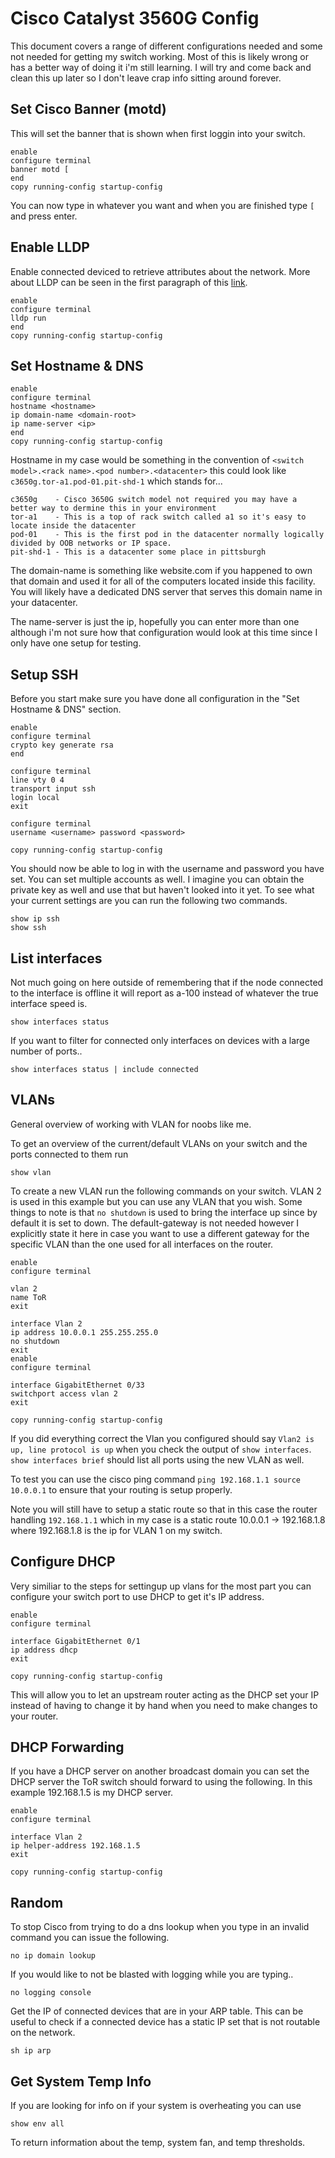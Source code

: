 Cisco Catalyst 3560G Config
===========================

This document covers a range of different configurations needed and some not needed for getting my switch working.
Most of this is likely wrong or has a better way of doing it i'm still learning. I will try and come back and clean
this up later so I don't leave crap info sitting around forever.

## Set Cisco Banner (motd)

This will set the banner that is shown when first loggin into your switch.

```
enable
configure terminal
banner motd [
end
copy running-config startup-config
```

You can now type in whatever you want and when you are finished type `[` and press enter.

## Enable LLDP

Enable connected deviced to retrieve attributes about the network. More about LLDP can be seen in the first paragraph
of this [link](http://www.cisco.com/c/en/us/td/docs/switches/lan/catalyst3560/software/release/12-2_55_se/configuration/guide/3560_scg/swlldp.html).

```
enable
configure terminal
lldp run
end
copy running-config startup-config
```

## Set Hostname & DNS

```
enable
configure terminal
hostname <hostname>
ip domain-name <domain-root>
ip name-server <ip>
end
copy running-config startup-config
```

Hostname in my case would be something in the convention of `<switch model>.<rack name>.<pod number>.<datacenter>` this could
look like `c3650g.tor-a1.pod-01.pit-shd-1` which stands for...

```
c3650g    - Cisco 3650G switch model not required you may have a better way to dermine this in your environment
tor-a1    - This is a top of rack switch called a1 so it's easy to locate inside the datacenter
pod-01    - This is the first pod in the datacenter normally logically divided by OOB networks or IP space.
pit-shd-1 - This is a datacenter some place in pittsburgh
```

The domain-name is something like website.com if you happened to own that domain and used it for all of the computers located
inside this facility. You will likely have a dedicated DNS server that serves this domain name in your datacenter.

The name-server is just the ip, hopefully you can enter more than one although i'm not sure how that configuration would look
at this time since I only have one setup for testing.

## Setup SSH

Before you start make sure you have done all configuration in the "Set Hostname & DNS" section.

```
enable
configure terminal
crypto key generate rsa
end

configure terminal
line vty 0 4
transport input ssh
login local
exit

configure terminal
username <username> password <password>

copy running-config startup-config
```

You should now be able to log in with the username and password you have set. You can set multiple accounts as well. I imagine 
you can obtain the private key as well and use that but haven't looked into it yet. To see what your current settings are you
can run the following two commands.

```
show ip ssh
show ssh
```

## List interfaces

Not much going on here outside of remembering that if the node connected to the interface is offline it will report as a-100
instead of whatever the true interface speed is.

```
show interfaces status
```

If you want to filter for connected only interfaces on devices with a large number of ports..

```
show interfaces status | include connected
```

## VLANs

General overview of working with VLAN for noobs like me.

To get an overview of the current/default VLANs on your switch and the ports connected to them run 

```
show vlan
```

To create a new VLAN run the following commands on your switch. VLAN 2 is used in this example
but you can use any VLAN that you wish. Some things to note is that `no shutdown` is used to
bring the interface up since by default it is set to down. The default-gateway is not needed 
however I explicitly state it here in case you want to use a different gateway for the specific
VLAN than the one used for all interfaces on the router.

```
enable
configure terminal

vlan 2
name ToR
exit

interface Vlan 2
ip address 10.0.0.1 255.255.255.0
no shutdown
exit
enable
configure terminal

interface GigabitEthernet 0/33
switchport access vlan 2
exit

copy running-config startup-config
```

If you did everything correct the Vlan you configured should say `Vlan2 is up, line protocol is up`
when you check the output of `show interfaces`. `show interfaces brief` should list all ports using
the new VLAN as well.

To test you can use the cisco ping command `ping 192.168.1.1 source 10.0.0.1` to ensure that your
routing is setup properly.

Note you will still have to setup a static route so that in this case the router handling
`192.168.1.1` which in my case is a static route 10.0.0.1 -> 192.168.1.8 where 192.168.1.8
is the ip for VLAN 1 on my switch.

## Configure DHCP 

Very similiar to the steps for settingup up vlans for the most part you can configure your switch
port to use DHCP to get it's IP address.

```
enable
configure terminal

interface GigabitEthernet 0/1
ip address dhcp
exit

copy running-config startup-config
```

This will allow you to let an upstream router acting as the DHCP set your IP instead of having to change it by hand
when you need to make changes to your router.

## DHCP Forwarding 

If you have a DHCP server on another broadcast domain you can set the DHCP server the ToR switch
should forward to using the following. In this example 192.168.1.5 is my DHCP server.
```
enable
configure terminal

interface Vlan 2
ip helper-address 192.168.1.5
exit

copy running-config startup-config
```

## Random

To stop Cisco from trying to do a dns lookup when you type in an invalid command
you can issue the following.

```
no ip domain lookup
```

If you would like to not be blasted with logging while you are typing..

```
no logging console
```

Get the IP of connected devices that are in your ARP table. This can be useful to check if a connected
device has a static IP set that is not routable on the network.

```
sh ip arp
```


## Get System Temp Info

If you are looking for info on if your system is overheating you can use

```
show env all
```

To return information about the temp, system fan, and temp thresholds.

[1]: https://www.cisco.com/c/en/us/td/docs/switches/lan/catalyst3560/software/release/12-2_55_se/configuration/guide/3560_scg/swiprout.html
